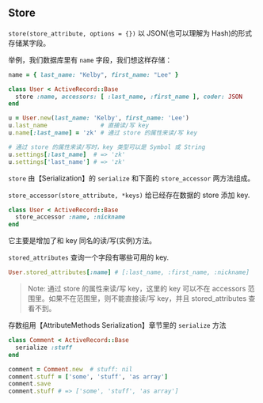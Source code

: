 ## Store

`store(store_attribute, options = {})` 以 JSON(也可以理解为 Hash)的形式存储某字段。

举例，我们数据库里有 `name` 字段，我们想这样存储：

```ruby
name = { last_name: "Kelby", first_name: "Lee" }
```

```ruby
class User < ActiveRecord::Base
  store :name, accessors: [ :last_name, :first_name ], coder: JSON
end

u = User.new(last_name: 'Kelby', first_name: 'Lee')
u.last_name               # 直接读/写 key
u.name[:last_name] = 'zk' # 通过 store 的属性来读/写 key

# 通过 store 的属性来读/写时，key 类型可以是 Symbol 或 String
u.settings[:last_name]  # => 'zk'
u.settings['last_name'] # => 'zk'
```

`store` 由【Serialization】的 `serialize` 和下面的 `store_accessor` 两方法组成。

`store_accessor(store_attribute, *keys)` 给已经存在数据的 store 添加 key.

```ruby
class User < ActiveRecord::Base
  store_accessor :name, :nickname
end
```

它主要是增加了和 key 同名的读/写(实例)方法。

`stored_attributes` 查询一个字段有哪些可用的 key.

```ruby
User.stored_attributes[:name] # [:last_name, :first_name, :nickname]
```

> Note: 通过 store 的属性来读/写 key，这里的 key 可以不在 accessors 范围里。如果不在范围里，则不能直接读/写 key，并且 stored_attributes 查看不到。

存数组用【AttributeMethods Serialization】章节里的 `serialize` 方法

```ruby
class Comment < ActiveRecord::Base
  serialize :stuff
end

comment = Comment.new  # stuff: nil
comment.stuff = ['some', 'stuff', 'as array']
comment.save
comment.stuff # => ['some', 'stuff', 'as array']
```
